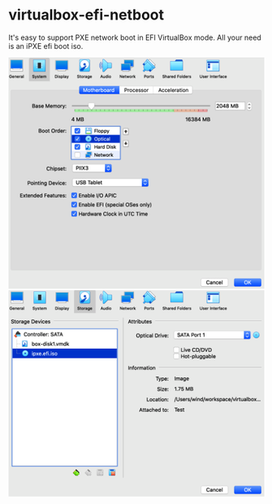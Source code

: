 # virtualbox-efi-netboot
It's easy to support PXE network boot in EFI VirtualBox mode. All your need is an iPXE efi boot iso.  
  
![Allow boot from cdrom](allow-boot-cdrom.png)  
![Attach iPXE efi iso](attach-iso.png)   

